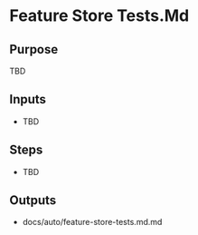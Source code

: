 # Feature Store Tests.Md

## Purpose

TBD

## Inputs

- TBD

## Steps

- TBD

## Outputs

- docs/auto/feature-store-tests.md.md
